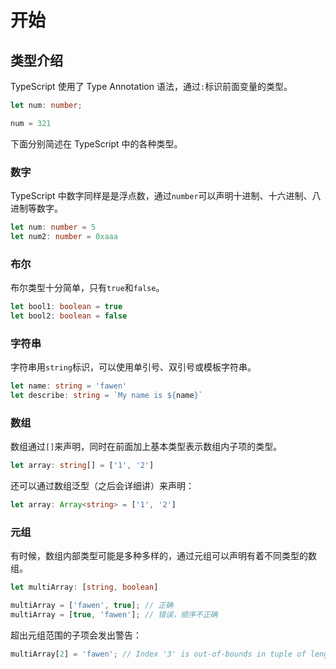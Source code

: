# 开始

## 类型介绍

TypeScript 使用了 Type Annotation 语法，通过`:`标识前面变量的类型。
```typescript
let num: number;

num = 321
```

下面分别简述在 TypeScript 中的各种类型。

### 数字
TypeScript 中数字同样是是浮点数，通过`number`可以声明十进制、十六进制、八进制等数字。
```typescript
let num: number = 5
let num2: number = 0xaaa
```

### 布尔
布尔类型十分简单，只有`true`和`false`。
```typescript
let bool1: boolean = true
let bool2: boolean = false
```

### 字符串
字符串用`string`标识，可以使用单引号、双引号或模板字符串。
```typescript
let name: string = 'fawen'
let describe: string = `My name is ${name}`
```

### 数组
数组通过`[]`来声明，同时在前面加上基本类型表示数组内子项的类型。
```typescript
let array: string[] = ['1', '2']
```
还可以通过数组泛型（之后会详细讲）来声明：
```typescript
let array: Array<string> = ['1', '2']
```
### 元组
有时候，数组内部类型可能是多种多样的，通过元组可以声明有着不同类型的数组。
```typescript
let multiArray: [string, boolean]

multiArray = ['fawen', true]; // 正确
multiArray = [true, 'fawen']; // 错误，顺序不正确
```
超出元组范围的子项会发出警告：
```typescript
multiArray[2] = 'fawen'; // Index '3' is out-of-bounds in tuple of length 2.
```